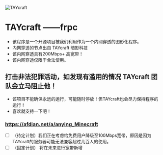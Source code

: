 ![TAYcraft](https://taycraft.freeflarum.com/assets/logo-lwtavnat.png)
# TAYcraft  ——frpc
- 该程序是一个开源项目被我们利用作为一个内网穿透的图形化程序。
- 内网穿透的节点出自 TAYcraft 暗影科技
- 该内网穿透具有200Mbps+ 高宽带！
- 该内网穿透仅限于合法使用。
## 打击非法犯罪活动，如发现有滥用的情况 TAYcraft 团队会立马阻止他！
- 该项目不能确保永远的运行，可能随时停放！但TAYcraft也会尽力保持程序的运行！
- 喜欢就支持一下吧！
### https://afdian.net/a/anying_Minecraft
- [ ] （待定计划）我们正在考虑给免费用户降级至100Mbps宽带，原因是因为TAYcraft的服务器可能无法兼容超过几百人的使用。
- [ ] （固定计划） 将在未来进行宽带新增
